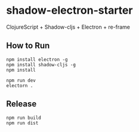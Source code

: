 # shadow-electron-starter
ClojureScript + Shadow-cljs + Electron + re-frame

## How to Run
```
npm install electron -g
npm install shadow-cljs -g
npm install

npm run dev
electorn .
```

## Release
```
npm run build
npm run dist
```
